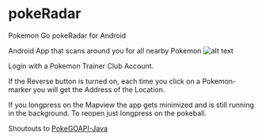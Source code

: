 # pokeRadar
Pokemon Go pokeRadar for Android

Android App that scans around you for all nearby Pokemon
![alt text](https://github.com/benjy3gg/pokeRadar/raw/cleaner/device-2016-07-22-103105.png)

Login with a Pokemon Trainer Club Account.

If the Reverse button is turned on, each time you click on a Pokemon-marker you will get the Address of the Location.

If you longpress on the Mapview the app gets minimized and is still running in the background.
To reopen just longpress on the pokeball.

Shoutouts to [PokeGOAPI-Java](https://github.com/Grover-c13/PokeGOAPI-Java)
